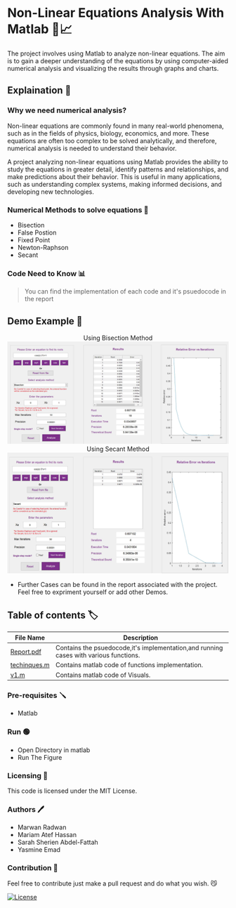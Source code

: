 # Non-Linear Equations Analysis With Matlab 🔢📈

The project involves using Matlab to analyze non-linear equations. The aim is to gain a deeper understanding of the equations by using computer-aided numerical analysis and visualizing the results through graphs and charts.

## Explaination 📖

### Why we need numerical analysis?

Non-linear equations are commonly found in many real-world phenomena, such as in the fields of physics, biology, economics, and more. These equations are often too complex to be solved analytically, and therefore, numerical analysis is needed to understand their behavior.

A project analyzing non-linear equations using Matlab provides the ability to study the equations in greater detail, identify patterns and relationships, and make predictions about their behavior. This is useful in many applications, such as understanding complex systems, making informed decisions, and developing new technologies.

### Numerical Methods to solve equations 🚀

- Bisection
- False Postion
- Fixed Point
- Newton-Raphson
- Secant

### Code Need to Know 📊

> You can find the implementation of each code and it's psuedocode in the report

## Demo Example :test_tube:

<p align="center" width="100%">
Using Bisection Method
<img src="Demos/1.png">
Using Secant Method
<img src="Demos/2.png">
</p>

* Further Cases can be found in the report associated with the project. Feel free to expriment yourself or add other Demos.

## Table of contents :label:

| File Name                                                                                                           | Description                                                       |
| ------------------------------------------------------------------------------------------------------------------- | ----------------------------------------------------------------- |
| [Report.pdf](https://github.com/XMaroRadoX/Non-Linear-Equations-Analysis-With-Matlab/blob/master/Report.pdf) | Contains the psuedocode,it's implementation,and running cases with various functions. |
| [techinques.m](https://github.com/XMaroRadoX/Non-Linear-Equations-Analysis-With-Matlab/blob/master/techniques.m) | Contains matlab code of functions implementation. |
| [v1.m](https://github.com/XMaroRadoX/Non-Linear-Equations-Analysis-With-Matlab/blob/master/v1.m)             | Contains matlab code of Visuals.                                          |

### Pre-requisites :screwdriver:

- Matlab

### Run :green_circle:

- Open Directory in matlab
- Run The Figure

### Licensing :pencil:

This code is licensed under the MIT License.

### Authors :pen:

- Marwan Radwan
- Mariam Atef Hassan
- Sarah Sherien Abdel-Fattah
- Yasmine Emad

### Contribution :clinking_glasses:

Feel free to contribute just make a pull request and do what you wish. 😼

[![License](https://img.shields.io/badge/License-MIT-red.svg)](https://opensource.org/licenses/MIT)
